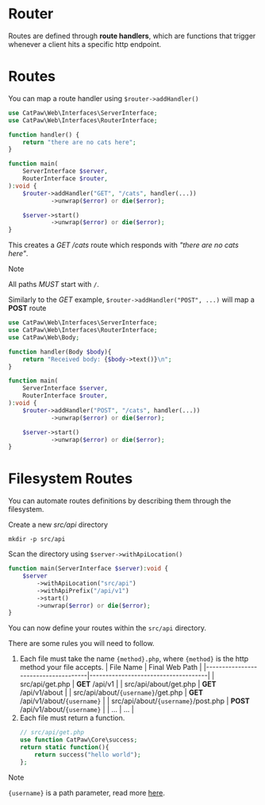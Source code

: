 # Router

Routes are defined through __route handlers__, which are functions that trigger whenever a client hits a specific http endpoint.

# Routes

You can map a route handler using `$router->addHandler()`

```php
use CatPaw\Web\Interfaces\ServerInterface;
use CatPaw\Web\Interfaces\RouterInterface;

function handler() {
    return "there are no cats here";
}

function main(
    ServerInterface $server, 
    RouterInterface $router,
):void {
    $router->addHandler("GET", "/cats", handler(...))
            ->unwrap($error) or die($error);

    $server->start()
            ->unwrap($error) or die($error);
}
```

This creates a _GET /cats_ route which responds with _"there are no cats here"_.

> [!NOTE]
> All paths _MUST_ start with `/`.


Similarly to the _GET_ example, `$router->addHandler("POST", ...)` will map a **POST** route

```php
use CatPaw\Web\Interfaces\ServerInterface;
use CatPaw\Web\Interfaces\RouterInterface;
use CatPaw\Web\Body;

function handler(Body $body){
    return "Received body: {$body->text()}\n";
}

function main(
    ServerInterface $server, 
    RouterInterface $router,
):void {
    $router->addHandler("POST", "/cats", handler(...))
            ->unwrap($error) or die($error);

    $server->start()
            ->unwrap($error) or die($error);
}
```

# Filesystem Routes

You can automate routes definitions by describing them through the filesystem.

Create a new _src/api_ directory
```shell
mkdir -p src/api
```
Scan the directory using `$server->withApiLocation()`
```php
function main(ServerInterface $server):void {
    $server
        ->withApiLocation("src/api")
        ->withApiPrefix("/api/v1")
        ->start()
        ->unwrap($error) or die($error);
}
```

You can now define your routes within the `src/api` directory.

There are some rules you will need to follow.

1. Each file must take the name `{method}.php`, where `{method}` is the http method your file accepts.
   | File Name                           | Final Web Path                      |
   |-------------------------------------|-------------------------------------|
   | src/api/get.php                     | __GET__ /api/v1                     |
   | src/api/about/get.php               | __GET__ /api/v1/about               |
   | src/api/about/`{username}`/get.php  | __GET__ /api/v1/about/`{username}`  |
   | src/api/about/`{username}`/post.php | __POST__ /api/v1/about/`{username}` |
   | ...                                 | ...                                 |
2. Each file must return a function.
   ```php
   // src/api/get.php
   use function CatPaw\Core\success;
   return static function(){
       return success("hello world");
   };
   ```

> [!NOTE]
> `{username}` is a path parameter, read more [here](./Server%20Path%20Parameters.md).